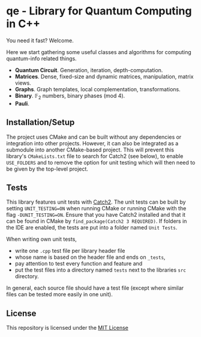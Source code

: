 # qe - Library for Quantum Computing in C++

You need it fast? Welcome. 

Here we start gathering some useful classes and algorithms for computing quantum-info related things. 

- **Quantum Circuit**. Generation, iteration, depth-computation. 
- **Matrices**. Dense, fixed-size and dynamic matrices, manipulation, matrix views. 
- **Graphs**. Graph templates, local complementation, transformations. 
- **Binary**. $\mathbb{F}_2$ numbers, binary phases (mod 4). 
- **Pauli**. 


## Installation/Setup

The project uses CMake and can be built without any dependencies or integration into other projects. 
However, it can also be integrated as a submodule into another CMake-based project. 
This will prevent this library's `CMakeLists.txt` file to search for Catch2 (see below), to enable `USE_FOLDERS` and to remove the option for unit testing which will then need to be given by the top-level project. 


## Tests

This library features unit tests with [Catch2](https://github.com/catchorg/Catch2). 
The unit tests can be built by setting `UNIT_TESTING=ON` when running CMake or running CMake with the flag `-DUNIT_TESTING=ON`. 
Ensure that you have Catch2 installed and that it can be found in CMake by `find_package(Catch2 3 REQUIRED)`. 
If folders in the IDE are enabled, the tests are put into a folder named `Unit Tests`. 

When writing own unit tests,
- write one `.cpp` test file per library header file
- whose name is based on the header file and ends on `_tests`,
- pay attention to test every function and feature and
- put the test files into a directory named `tests` next to the libraries `src` directory.

In general, each source file should have a test file (except where similar files can be tested more easily in one unit).

## License

This repository is licensed under the [MIT License][license]

[repository]: https://github.com/Mc-Zen/qe
[license]: https://github.com/Mc-Zen/qe/blob/main/LICENSE.txt